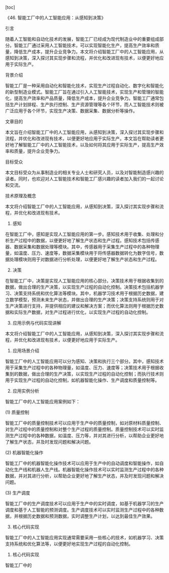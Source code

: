 
[toc]                    
                
                
《46. 智能工厂中的人工智能应用：从感知到决策》

引言

随着人工智能和自动化技术的发展，智能工厂已经成为现代制造业中的重要组成部分。智能工厂通过采用人工智能技术，可以实现智能化生产，提高生产效率和质量，降低生产成本，提升企业竞争力。本文将介绍智能工厂中的人工智能应用，从感知到决策，深入探讨其实现步骤和流程，并优化和改进现有技术，以便更好地应用于实际生产。

背景介绍

智能工厂是一种采用自动化和智能化技术，实现生产过程自动化、数字化和智能化的新型制造业模式。智能工厂旨在通过引入人工智能技术，实现生产和管理的智能化，提高生产效率和产品质量，降低生产成本，提升企业竞争力。智能工厂通常包括生产计划排程、生产执行控制、生产资源管理等各个环节，而人工智能技术则被广泛应用于各个环节，实现生产决策、数据采集、数据分析等操作。

文章目的

本文旨在介绍智能工厂中的人工智能应用，从感知到决策，深入探讨其实现步骤和流程，并优化和改进现有技术，以便更好地应用于实际生产。本文旨在帮助读者更好地了解智能工厂中的人工智能技术，以及如何将其应用于实际生产，提高生产效率和质量，提升企业竞争力。

目标受众

本文目标受众为从事制造业的相关专业人士和研究人员，以及对智能制造感兴趣的读者。同时，也欢迎对人工智能技术和智能工厂感兴趣的读者加入我们的一起讨论和交流。

技术原理及概念

本文将介绍智能工厂中的人工智能应用，从感知到决策，深入探讨其实现步骤和流程，并优化和改进现有技术。

1. 感知

在智能工厂中，感知是实现人工智能应用的第一步。感知技术用于收集、处理和分析生产过程中的数据，以便更好地了解生产状态和生产过程。感知技术包括传感器、数据采集和数据处理等模块。其中，传感器用于采集生产过程中的各种物理量，如温度、压力、速度等，数据采集模块用于将传感器数据转化为数字信号，数据处理模块则用于对数据进行分析处理，以便更好地了解生产状态和生产过程。

2. 决策

在智能工厂中，决策是实现人工智能应用的核心部分。决策技术用于根据收集到的数据，做出合理的生产决策，以实现生产过程的自动化控制。决策技术包括机器学习、决策支持系统和优化算法等模块。其中，机器学习技术用于根据历史数据，建立数学模型，预测未来生产状态，并做出合理的生产决策；决策支持系统则用于对生产决策进行支持，并提供相应的建议和解决方案；而优化算法则用于根据历史数据和实际生产数据，对生产过程进行优化，以实现生产过程的自动化控制。

3. 应用示例与代码实现讲解

本文将介绍智能工厂中的人工智能应用，从感知到决策，深入探讨其实现步骤和流程，并优化和改进现有技术，以便更好地应用于实际生产。

1. 应用场景介绍

智能工厂中的人工智能应用可以分为感知、决策和执行三个部分。其中，感知技术用于采集生产过程中的各种物理量，如温度、压力、速度等；决策技术用于根据收集到的数据，做出合理的生产决策，以实现生产过程的自动化控制；而执行技术则用于实现生产过程的自动化控制，如机器智能化操作、生产调度和质量控制等。

2. 应用实例分析

智能工厂中的人工智能应用案例如下：

(1) 质量控制

智能工厂中的质量控制技术可以应用于生产中的质量控制，如对原材料质量控制、对生产过程中的质量控制和对整个生产过程的质量控制。质量控制技术可以实时监测生产过程中的各种数据，如温度、压力等，并对其进行分析，以帮助企业更好地了解生产状态，并及时发现问题和解决问题。

(2) 机器智能化操作

智能工厂中的机器智能化操作技术可以应用于生产中的自动调度和智能操作，如自动化生产线和机器人生产线。机器智能化操作技术可以实时监测生产过程中的各种数据，并对其进行分析，以帮助企业更好地了解生产状态，并及时发现问题和解决问题。

(3) 生产调度

智能工厂中的生产调度技术可以应用于生产中的实时调度，如基于机器学习的生产调度和基于人工智能的预测调度。生产调度技术可以实时监测生产过程中的各种数据，并根据历史数据和预测数据，实时调整生产计划，以达到最佳生产效果。

3. 核心代码实现

智能工厂中的人工智能应用实现通常需要采用一些核心的技术，如机器学习、决策支持系统和优化算法等，以便更好地实现生产过程的自动化控制。

1. 核心代码实现

智能工厂中的

